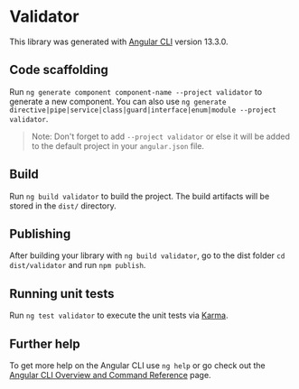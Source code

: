 # Validator

This library was generated with [Angular CLI](https://github.com/angular/angular-cli) version 13.3.0.

## Code scaffolding

Run `ng generate component component-name --project validator` to generate a new component. You can also use `ng generate directive|pipe|service|class|guard|interface|enum|module --project validator`.
> Note: Don't forget to add `--project validator` or else it will be added to the default project in your `angular.json` file. 

## Build

Run `ng build validator` to build the project. The build artifacts will be stored in the `dist/` directory.

## Publishing

After building your library with `ng build validator`, go to the dist folder `cd dist/validator` and run `npm publish`.

## Running unit tests

Run `ng test validator` to execute the unit tests via [Karma](https://karma-runner.github.io).

## Further help

To get more help on the Angular CLI use `ng help` or go check out the [Angular CLI Overview and Command Reference](https://angular.io/cli) page.
